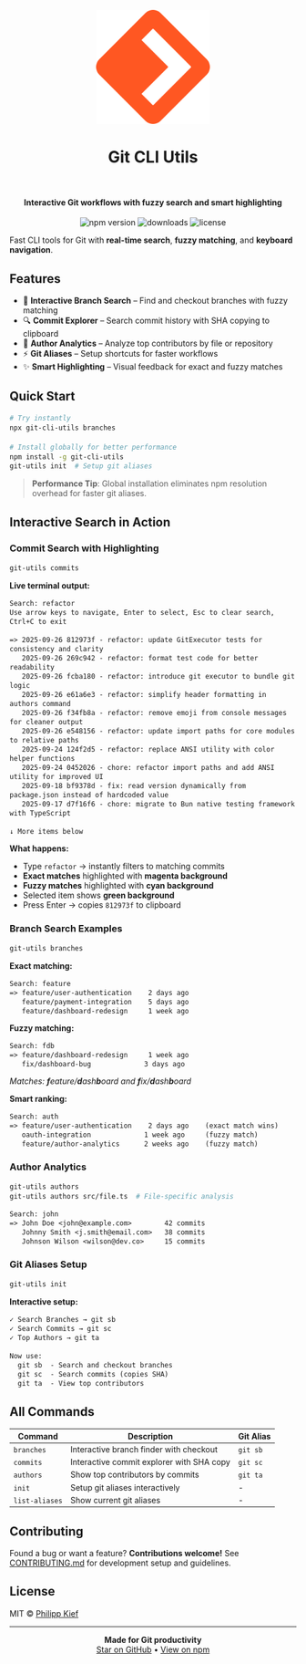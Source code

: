 <h1 align="center">
  <br>
    <img src="./logo.png" alt="logo" width="200">
  <br><br>
  Git CLI Utils
  <br>
  <br>
</h1>

<h4 align="center">Interactive Git workflows with fuzzy search and smart highlighting</h4>

<p align="center">
  <img src="https://img.shields.io/npm/v/git-cli-utils?color=blue" alt="npm version">
  <img src="https://img.shields.io/npm/dt/git-cli-utils?color=green" alt="downloads">
  <img src="https://img.shields.io/github/license/PKief/git-cli-utils?color=orange" alt="license">
</p>

Fast CLI tools for Git with **real-time search**, **fuzzy matching**, and **keyboard navigation**.

## Features

- 🌿 **Interactive Branch Search** – Find and checkout branches with fuzzy matching
- 🔍 **Commit Explorer** – Search commit history with SHA copying to clipboard
- 👤 **Author Analytics** – Analyze top contributors by file or repository
- ⚡ **Git Aliases** – Setup shortcuts for faster workflows
- ✨ **Smart Highlighting** – Visual feedback for exact and fuzzy matches

## Quick Start

```bash
# Try instantly
npx git-cli-utils branches

# Install globally for better performance
npm install -g git-cli-utils
git-utils init  # Setup git aliases
```

> **Performance Tip**: Global installation eliminates npm resolution overhead for faster git aliases.

## Interactive Search in Action

### Commit Search with Highlighting

```bash
git-utils commits
```

**Live terminal output:**
```
Search: refactor
Use arrow keys to navigate, Enter to select, Esc to clear search, Ctrl+C to exit

=> 2025-09-26 812973f - refactor: update GitExecutor tests for consistency and clarity
   2025-09-26 269c942 - refactor: format test code for better readability
   2025-09-26 fcba180 - refactor: introduce git executor to bundle git logic
   2025-09-26 e61a6e3 - refactor: simplify header formatting in authors command
   2025-09-26 f34fb8a - refactor: remove emoji from console messages for cleaner output
   2025-09-26 e548156 - refactor: update import paths for core modules to relative paths
   2025-09-24 124f2d5 - refactor: replace ANSI utility with color helper functions
   2025-09-24 0452026 - chore: refactor import paths and add ANSI utility for improved UI
   2025-09-18 bf9378d - fix: read version dynamically from package.json instead of hardcoded value
   2025-09-17 d7f16f6 - chore: migrate to Bun native testing framework with TypeScript

↓ More items below
```

**What happens:**
- Type `refactor` → instantly filters to matching commits
- **Exact matches** highlighted with **magenta background**
- **Fuzzy matches** highlighted with **cyan background**
- Selected item shows **green background**
- Press Enter → copies `812973f` to clipboard

### Branch Search Examples

```bash
git-utils branches
```

**Exact matching:**
```
Search: feature
=> feature/user-authentication    2 days ago
   feature/payment-integration    5 days ago
   feature/dashboard-redesign     1 week ago
```

**Fuzzy matching:**
```
Search: fdb
=> feature/dashboard-redesign     1 week ago
   fix/dashboard-bug             3 days ago
```
*Matches: **f**eature/**d**ash**b**oard and **f**ix/**d**ash**b**oard*

**Smart ranking:**
```
Search: auth
=> feature/user-authentication    2 days ago    (exact match wins)
   oauth-integration             1 week ago     (fuzzy match)
   feature/author-analytics      2 weeks ago    (fuzzy match)
```

### Author Analytics

```bash
git-utils authors
git-utils authors src/file.ts  # File-specific analysis
```

```
Search: john
=> John Doe <john@example.com>        42 commits
   Johnny Smith <j.smith@email.com>   38 commits
   Johnson Wilson <wilson@dev.co>     15 commits
```

### Git Aliases Setup

```bash
git-utils init
```

**Interactive setup:**
```
✓ Search Branches → git sb
✓ Search Commits → git sc
✓ Top Authors → git ta

Now use:
  git sb  - Search and checkout branches
  git sc  - Search commits (copies SHA)
  git ta  - View top contributors
```

## All Commands

| Command | Description | Git Alias |
|---------|-------------|-----------|
| `branches` | Interactive branch finder with checkout | `git sb` |
| `commits` | Interactive commit explorer with SHA copy | `git sc` |
| `authors` | Show top contributors by commits | `git ta` |
| `init` | Setup git aliases interactively | - |
| `list-aliases` | Show current git aliases | - |

## Contributing

Found a bug or want a feature? **Contributions welcome!** See [CONTRIBUTING.md](CONTRIBUTING.md) for development setup and guidelines.

## License

MIT © [Philipp Kief](https://github.com/PKief)

---

<p align="center">
  <strong>Made for Git productivity</strong><br>
  <a href="https://github.com/PKief/git-cli-utils">Star on GitHub</a> •
  <a href="https://www.npmjs.com/package/git-cli-utils">View on npm</a>
</p>
